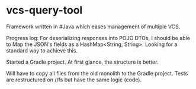 # vcs-query-tool
Framework written in #Java which eases management of multiple VCS.


Progress log:
For deserializing responses into POJO DTOs, I should be able to Map the JSON's fields as a HashMap<String, String>. Looking for a standard way to achieve this.

Started a Gradle project. At first glance, the structure is better.

Will have to copy all files from the old monolith to the Gradle project. Tests are restructured on //fs but have the same logic (code).